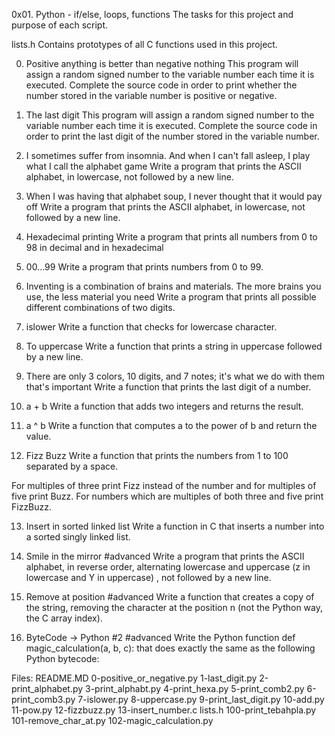 0x01. Python - if/else, loops, functions
The tasks for this project and purpose of each script.

lists.h
Contains prototypes of all C functions used in this project.

0. Positive anything is better than negative nothing
This program will assign a random signed number to the variable number each time it is executed. Complete the source code in order to print whether the number stored in the variable number is positive or negative.

1. The last digit
This program will assign a random signed number to the variable number each time it is executed. Complete the source code in order to print the last digit of the number stored in the variable number.

2. I sometimes suffer from insomnia. And when I can't fall asleep, I play what I call the alphabet game
Write a program that prints the ASCII alphabet, in lowercase, not followed by a new line.

3. When I was having that alphabet soup, I never thought that it would pay off
Write a program that prints the ASCII alphabet, in lowercase, not followed by a new line.

4. Hexadecimal printing
Write a program that prints all numbers from 0 to 98 in decimal and in hexadecimal

5. 00...99
Write a program that prints numbers from 0 to 99.

6. Inventing is a combination of brains and materials. The more brains you use, the less material you need
Write a program that prints all possible different combinations of two digits.

7. islower
Write a function that checks for lowercase character.

8. To uppercase
Write a function that prints a string in uppercase followed by a new line.

9. There are only 3 colors, 10 digits, and 7 notes; it's what we do with them that's important
Write a function that prints the last digit of a number.

10. a + b
Write a function that adds two integers and returns the result.

11. a ^ b
Write a function that computes a to the power of b and return the value.

12. Fizz Buzz
Write a function that prints the numbers from 1 to 100 separated by a space.

For multiples of three print Fizz instead of the number and for multiples of five print Buzz.
For numbers which are multiples of both three and five print FizzBuzz.

13. Insert in sorted linked list
Write a function in C that inserts a number into a sorted singly linked list.

14. Smile in the mirror #advanced
Write a program that prints the ASCII alphabet, in reverse order, alternating lowercase and uppercase (z in lowercase and Y in uppercase) , not followed by a new line.

15. Remove at position #advanced
Write a function that creates a copy of the string, removing the character at the position n (not the Python way, the C array index).

16. ByteCode -> Python #2 #advanced
Write the Python function def magic_calculation(a, b, c): that does exactly the same as the following Python bytecode:

Files: README.MD 0-positive_or_negative.py 1-last_digit.py 2-print_alphabet.py 3-print_alphabt.py 4-print_hexa.py 5-print_comb2.py 6-print_comb3.py 7-islower.py 
8-uppercase.py 9-print_last_digit.py 10-add.py 11-pow.py 12-fizzbuzz.py 13-insert_number.c lists.h 100-print_tebahpla.py 101-remove_char_at.py 102-magic_calculation.py
